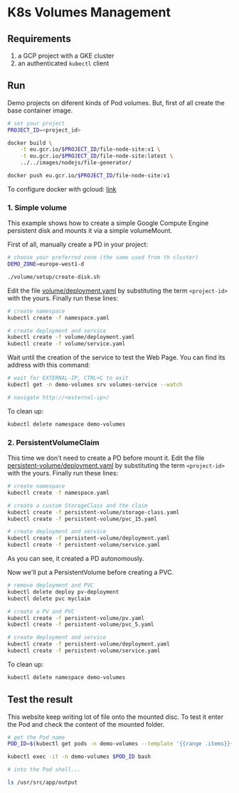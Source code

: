 # K8s Volumes Management

## Requirements

1. a GCP project with a GKE cluster
1. an authenticated `kubectl` client

## Run

Demo projects on diferent kinds of Pod volumes. But, first of all create the base container image.

```bash
# set your project
PROJECT_ID=<project_id>

docker build \
    -t eu.gcr.io/$PROJECT_ID/file-node-site:v1 \
    -t eu.gcr.io/$PROJECT_ID/file-node-site:latest \
    ../../images/nodejs/file-generator/

docker push eu.gcr.io/$PROJECT_ID/file-node-site:v1
```

To configure docker with gcloud: [link](https://cloud.google.com/sdk/gcloud/reference/auth/configure-docker)

### 1. Simple volume

This example shows how to create a simple Google Compute Engine persistent disk and mounts it via a simple volumeMount. 

First of all, manually create a PD in your project:

```bash
# choose your preferred zone (the same used from th cluster)
DEMO_ZONE=europe-west1-d

./volume/setup/create-disk.sh
```

Edit the file [volume/deployment.yaml](volume/deployment.yaml) by substituting the term `<project-id>` with the yours. Finally run these lines:

```bash
# create namespace
kubectl create -f namespace.yaml

# create deployment and service
kubectl create -f volume/deployment.yaml
kubectl create -f volume/service.yaml
```

Wait until the creation of the service to test the Web Page. You can find its address with this command:

```bash
# wait for EXTERNAL-IP, CTRL+C to exit
kubectl get -n demo-volumes srv volumes-service --watch

# navigate http://<esternal-ip>/
```

To clean up:

```bash
kubectl delete namespace demo-volumes
```

### 2. PersistentVolumeClaim

This time we don't need to create a PD before mount it. Edit the file [persistent-volume/deployment.yaml](volume/deployment.yaml) by substituting the term `<project-id>` with the yours. Finally run these lines:

```bash
# create namespace
kubectl create -f namespace.yaml

# create a custom StorageClass and the claim
kubectl create -f persistent-volume/storage-class.yaml
kubectl create -f persistent-volume/pvc_15.yaml

# create deployment and service
kubectl create -f persistent-volume/deployment.yaml
kubectl create -f persistent-volume/service.yaml
```

As you can see, it created a PD autonomously.

Now we'll put a PersistentVolume before creating a PVC.

```bash
# remove deployment and PVC
kubectl delete deploy pv-deployment
kubectl delete pvc myclaim

# create a PV and PVC
kubectl create -f persistent-volume/pv.yaml
kubectl create -f persistent-volume/pvc_5.yaml

# create deployment and service
kubectl create -f persistent-volume/deployment.yaml
kubectl create -f persistent-volume/service.yaml
```

To clean up:

```bash
kubectl delete namespace demo-volumes
```

## Test the result

This website keep writing lot of file onto the mounted disc. To test it enter the Pod and check the content of the mounted folder.

```bash
# get the Pod name
POD_ID=$(kubectl get pods -n demo-volumes --template '{{range .items}}{{.metadata.name}}{{end}}')

kubectl exec -it -n demo-volumes $POD_ID bash

# into the Pod shell...

ls /usr/src/app/output
```